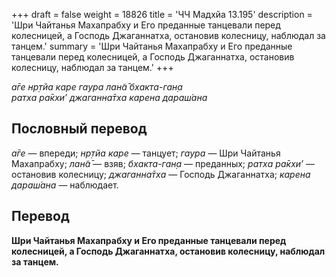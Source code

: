 +++
draft = false
weight = 18826
title = 'ЧЧ Мадхйа 13.195'
description = 'Шри Чайтанья Махапрабху и Его преданные танцевали перед колесницей, а Господь Джаганнатха, остановив колесницу, наблюдал за танцем.'
summary = 'Шри Чайтанья Махапрабху и Его преданные танцевали перед колесницей, а Господь Джаганнатха, остановив колесницу, наблюдал за танцем.'
+++

_а̄ге нр̣тйа каре гаура лан̃а̄ бхакта-ган̣а  
ратха ра̄кхи’ джаганна̄тха карена дараш́ана_

## Пословный перевод

_а̄ге_ — впереди; _нр̣тйа_ _каре_ — танцует; _гаура_ — Шри Чайтанья Махапрабху; _лан̃а̄_ — взяв; _бхакта_\-_ган̣а_ — преданных; _ратха_ _ра̄кхи’_ — остановив колесницу; _джаганна̄тха_ — Господь Джаганнатха; _карена_ _дараш́ана_ — наблюдает.

## Перевод

**Шри Чайтанья Махапрабху и Его преданные танцевали перед колесницей, а Господь Джаганнатха, остановив колесницу, наблюдал за танцем.**
